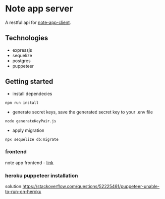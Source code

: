 # Note app server
A restful api for [note-app-client](https://github.com/briankarlsayen/note-app-client).

## Technologies
- expressjs
- sequelize
- postgres
- puppeteer

## Getting started
- install dependecies
```
npm run install
```
- generate secret keys, save the generated secret key to your .env file
```
node generateKeyPair.js
```
- apply migration
```
npx sequelize db:migrate
```

### frontend
note app frontend - [link](https://github.com/briankarlsayen/note-app-client)

### heroku puppeteer installation
solution https://stackoverflow.com/questions/52225461/puppeteer-unable-to-run-on-heroku
